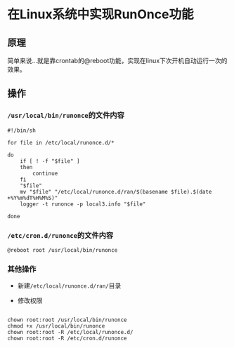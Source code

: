 # 在Linux系统中实现RunOnce功能

## 原理

简单来说...就是靠crontab的@reboot功能，实现在linux下次开机自动运行一次的效果。

## 操作

### `/usr/local/bin/runonce`的文件内容

    #!/bin/sh

    for file in /etc/local/runonce.d/*

    do
        if [ ! -f "$file" ]
        then
            continue
        fi
        "$file"
        mv "$file" "/etc/local/runonce.d/ran/$(basename $file).$(date +%Y%m%dT%H%M%S)"
        logger -t runonce -p local3.info "$file"

    done

### `/etc/cron.d/runonce`的文件内容

    @reboot root /usr/local/bin/runonce

### 其他操作

-   新建`/etc/local/runonce.d/ran/`目录

-   修改权限

```

chown root:root /usr/local/bin/runonce
chmod +x /usr/local/bin/runonce
chown root:root -R /etc/local/runonce.d/
chown root:root -R /etc/cron.d/runonce
```
